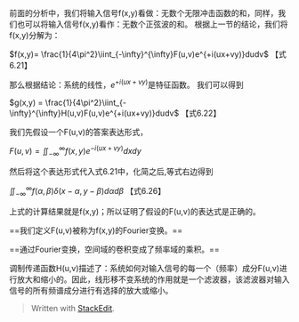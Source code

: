 前面的分析中，我们将输入信号f(x,y)看做：无数个无限冲击函数的和，同样，我们也可以将输入信号f(x,y)看作：无数个正弦波的和。
根据上一节的结论，我们将f(x,y)分解为：

$f(x,y)= \frac{1}{4\pi^2}\iint_{-\infty}^{\infty}F(u,v)e^{+i(ux+vy)}dudv$  【式6.21】

那么根据结论：系统的线性，$e^{+i(ux+vy)}$是特征函数。
我们可以得到

$g(x,y) = \frac{1}{4\pi^2}\iint_{-\infty}^{\infty}H(u,v)F(u,v)e^{+i(ux+vy)}dudv$ 【式6.22】

我们先假设一个F(u,v)的答案表达形式，

$F(u,v) = \iint_{-\infty}^{\infty}f(x,y)e^{-i(ux+vy)}dxdy$

然后将这个表达形式代入式6.21中，化简之后,等式右边得到

$\iint_{-\infty}^{\infty}f(\alpha,\beta)\delta(x-\alpha,y-\beta)d\alpha d\beta$     【式6.26】

上式的计算结果就是f(x,y)；所以证明了假设的F(u,v)的表达式是正确的。

==我们定义F(u,v)被称为f(x,y)的Fourier变换。==

==通过Fourier变换，空间域的卷积变成了频率域的乘积。==

调制传递函数H(u,v)描述了：系统如何对输入信号的每一个（频率）成分F(u,v)进行放大和缩小的。因此，线形移不变系统的作用就是一个滤波器，该滤波器对输入信号的所有频谱成分进行有选择的放大或缩小。
> Written with [StackEdit](https://stackedit.io/).
<!--stackedit_data:
eyJoaXN0b3J5IjpbNDM5NDEwODYxXX0=
-->